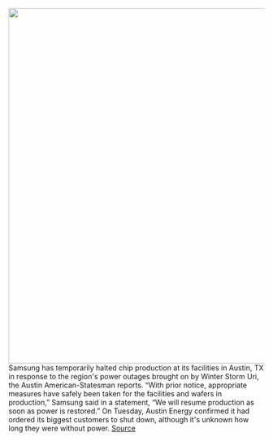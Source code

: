 <img src='https://cdn.vox-cdn.com/thumbor/3ZmfSviJGMnEy0upKpy8ZkJgeR0=/0x0:2040x1360/1200x800/filters:focal(857x517:1183x843)/cdn.vox-cdn.com/uploads/chorus_image/image/68829399/acastro_190503_1777_samsung_0001.0.0.jpg' width='700px' /><br/>
Samsung has temporarily halted chip production at its facilities in Austin, TX in response to the region's power outages brought on by Winter Storm Uri, the Austin American-Statesman reports. “With prior notice, appropriate measures have safely been taken for the facilities and wafers in production,” Samsung said in a statement, “We will resume production as soon as power is restored.” On Tuesday, Austin Energy confirmed it had ordered its biggest customers to shut down, although it's unknown how long they were without power.
<a href='https://www.theverge.com/2021/2/17/22287054/samsung-chip-production-halted-austin-winter-storm-uri-power-blackouts'> Source <a/>